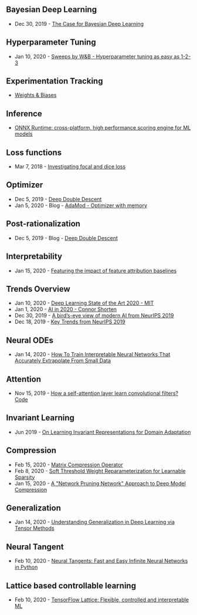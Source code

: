 ## Bayesian Deep Learning
- Dec 30, 2019 - [The Case for Bayesian Deep Learning](https://cims.nyu.edu/~andrewgw/caseforbdl.pdf)

## Hyperparameter Tuning
- Jan 10, 2020 - [Sweeps by W&B - Hyperparameter tuning as easy as 1-2-3](https://www.wandb.com/articles/hyperparameter-tuning-as-easy-as-1-2-3)

## Experimentation Tracking
- [Weights & Biases](https://www.wandb.com/)

## Inference
- [ONNX Runtime: cross-platform, high performance scoring engine for ML models ](https://github.com/Microsoft/onnxruntime)

## Loss functions
- Mar 7, 2018 - [Investigating focal and dice loss](https://becominghuman.ai/investigating-focal-and-dice-loss-for-the-kaggle-2018-data-science-bowl-65fb9af4f36c)

## Optimizer
- Dec 5, 2019 - [Deep Double Descent](https://openai.com/blog/deep-double-descent/)
- Jan 5, 2020 - Blog - [AdaMod - Optimizer with memory](https://medium.com/@lessw/meet-adamod-a-new-deep-learning-optimizer-with-memory-f01e831b80bd)

## Post-rationalization
- Dec 5, 2019 - Blog - [Deep Double Descent](https://openai.com/blog/deep-double-descent/)

## Interpretability
- Jan 15, 2020 - [Featuring the impact of feature attribution baselines](https://distill.pub/2020/attribution-baselines/)

## Trends Overview
- Jan 10, 2020 - [Deep Learning State of the Art 2020 - MIT](https://www.youtube.com/watch?v=0VH1Lim8gL8)
- Jan 1, 2020 - [AI in 2020 - Connor Shorten](https://www.youtube.com/watch?v=6SWpN64Ivb4&feature=youtu.be)
- Dec 30, 2019 - [A bird’s-eye view of modern AI from NeurIPS 2019](https://alexkolchinski.com/2019/12/30/neurips-2019/)
- Dec 18, 2019 - [Key Trends from NeurIPS 2019](https://huyenchip.com/2019/12/18/key-trends-neurips-2019.html)

## Neural ODEs
- Jan 14, 2020 - [How To Train Interpretable Neural Networks That Accurately Extrapolate From Small Data](https://www.stochasticlifestyle.com/how-to-train-interpretable-neural-networks-that-accurately-extrapolate-from-small-data/)

## Attention
- Nov 15, 2019 - [How a self-attention layer learn convolutional filters?](http://jbcordonnier.com/posts/attention-cnn/) [Code](https://github.com/epfml/attention-cnn)

## Invariant Learning
- Jun 2019 - [On Learning Invariant Representations for Domain Adaptation](https://blog.ml.cmu.edu/2019/09/13/on-learning-invariant-representations-for-domain-adaptation/)

## Compression
- Feb 15, 2020 - [Matrix Compression Operator](https://blog.tensorflow.org/2020/02/matrix-compression-operator-tensorflow.html?linkId=82298016)
- Feb 8, 2020 - [Soft Threshold Weight Reparameterization for Learnable Sparsity](https://arxiv.org/abs/2002.03231)
- Jan 15, 2020 - [A "Network Pruning Network" Approach to Deep Model Compression](https://arxiv.org/abs/2001.05545)

## Generalization
- Jan 14, 2020 - [Understanding Generalization in Deep Learning via Tensor Methods](https://arxiv.org/abs/2001.05070)


## Neural Tangent
- Feb 10, 2020 - [Neural Tangents: Fast and Easy Infinite Neural Networks in Python](https://arxiv.org/abs/1912.02803)

## Lattice based controllable learning
- Feb 10, 2020 - [TensorFlow Lattice: Flexible, controlled and interpretable ML](https://blog.tensorflow.org/2020/02/tensorflow-lattice-flexible-controlled-and-interpretable-ML.html?linkId=82088125)